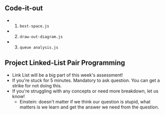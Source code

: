 ## Code-it-out
- 1) `best-space.js`
- 2) `draw-out-diagram.js`
- 3) `queue analysis.js`

## Project Linked-List Pair Programming
- Link List will be a big part of this week's assessment!
- If you're stuck for 5 minutes. Mandatory to ask question. You can get a strike for not doing this.
- If you're struggling with any concepts or need more breakdown, let us know! 
  - Einstein: doesn't matter if we think our question is stupid, what matters is we learn and get the answer we need from the question. 
